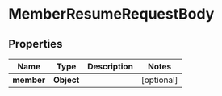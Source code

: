 
# MemberResumeRequestBody

## Properties
Name | Type | Description | Notes
------------ | ------------- | ------------- | -------------
**member** | **Object** |  |  [optional]



